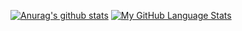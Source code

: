 [//]: # (### Hi there 👋)
[//]: # ([![My GitHub Stats]&#40;https://github-readme-stats.vercel.app/api/?username=bizhan-laripour&count_private=true&theme=tokyonight&showicons=true&#41;]&#40;&#41;)
[![Anurag's github stats](https://github-readme-stats.vercel.app/api?username=bizhan-laripour)](https://github.com/anuraghazra/github-readme-stats)
[![My GitHub Language Stats](https://github-readme-stats.vercel.app/api/top-langs/?username=bizhan-laripour&langs_count=7)]()
<!--
**bizhan-laripour/bizhan-laripour** is a ✨ _special_ ✨ repository because its `README.md` (this file) appears on your GitHub profile.

Here are some ideas to get you started:

- 🔭 I’m currently working on ...
- 🌱 I’m currently learning ...
- 👯 I’m looking to collaborate on ...
- 🤔 I’m looking for help with ...
- 💬 Ask me about ...
- 📫 How to reach me: ...
- 😄 Pronouns: ...
- ⚡ Fun fact: ...
-->
